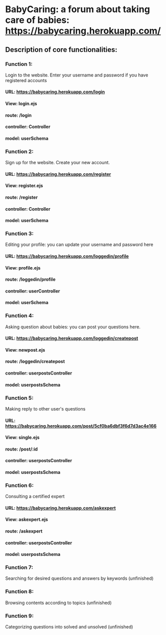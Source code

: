 # BabyCaring: a forum about taking care of babies: https://babycaring.herokuapp.com/

## Description of core functionalities:

### Function 1:
Login to the website. Enter your username and password if you have registered accounts

#### URL: https://babycaring.herokuapp.com/login
#### View: login.ejs
#### route: /login
#### controller: Controller
#### model: userSchema

### Function 2:
Sign up for the website. Create your new account.

#### URL: https://babycaring.herokuapp.com/register  
#### View: register.ejs
#### route: /register
#### controller: Controller
#### model: userSchema

### Function 3:
Editing your profile: you can update your username and password here

#### URL: https://babycaring.herokuapp.com/loggedin/profile
#### View: profile.ejs
#### route: /loggedin/profile
#### controller: userController
#### model: userSchema

### Function 4:
Asking question about babies: you can post your questions here. 

#### URL: https://babycaring.herokuapp.com/loggedin/createpost
#### View: newpost.ejs
#### route: /loggedin/createpost
#### controller: userpostsController
#### model: userpostsSchema

### Function 5:
Making reply to other user's questions

#### URL: https://babycaring.herokuapp.com/post/5cf0ba6dbf3f6d7d3ac4e166
#### View: single.ejs
#### route: /post/:id
#### controller: userpostsController
#### model: userpostsSchema

### Function 6:
Consulting a certified expert

#### URL: https://babycaring.herokuapp.com/askexpert
#### View: askexpert.ejs
#### route: /askexpert
#### controller: userpostsController
#### model: userpostsSchema

### Function 7:
Searching for desired questions and answers by keywords (unfinished)

### Function 8:
Browsing contents according to topics (unfinished)

### Function 9:
Categorizing questions into solved and unsolved (unfinished)


